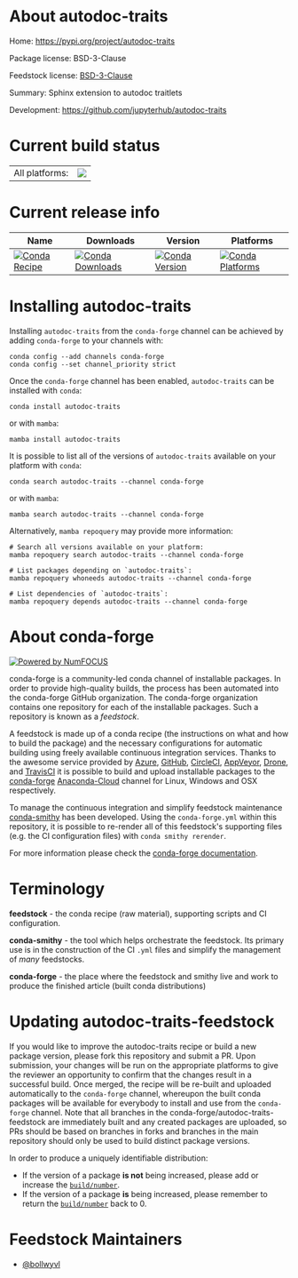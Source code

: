 About autodoc-traits
====================

Home: https://pypi.org/project/autodoc-traits

Package license: BSD-3-Clause

Feedstock license: [BSD-3-Clause](https://github.com/conda-forge/autodoc-traits-feedstock/blob/main/LICENSE.txt)

Summary: Sphinx extension to autodoc traitlets

Development: https://github.com/jupyterhub/autodoc-traits

Current build status
====================


<table><tr><td>All platforms:</td>
    <td>
      <a href="https://dev.azure.com/conda-forge/feedstock-builds/_build/latest?definitionId=18679&branchName=main">
        <img src="https://dev.azure.com/conda-forge/feedstock-builds/_apis/build/status/autodoc-traits-feedstock?branchName=main">
      </a>
    </td>
  </tr>
</table>

Current release info
====================

| Name | Downloads | Version | Platforms |
| --- | --- | --- | --- |
| [![Conda Recipe](https://img.shields.io/badge/recipe-autodoc--traits-green.svg)](https://anaconda.org/conda-forge/autodoc-traits) | [![Conda Downloads](https://img.shields.io/conda/dn/conda-forge/autodoc-traits.svg)](https://anaconda.org/conda-forge/autodoc-traits) | [![Conda Version](https://img.shields.io/conda/vn/conda-forge/autodoc-traits.svg)](https://anaconda.org/conda-forge/autodoc-traits) | [![Conda Platforms](https://img.shields.io/conda/pn/conda-forge/autodoc-traits.svg)](https://anaconda.org/conda-forge/autodoc-traits) |

Installing autodoc-traits
=========================

Installing `autodoc-traits` from the `conda-forge` channel can be achieved by adding `conda-forge` to your channels with:

```
conda config --add channels conda-forge
conda config --set channel_priority strict
```

Once the `conda-forge` channel has been enabled, `autodoc-traits` can be installed with `conda`:

```
conda install autodoc-traits
```

or with `mamba`:

```
mamba install autodoc-traits
```

It is possible to list all of the versions of `autodoc-traits` available on your platform with `conda`:

```
conda search autodoc-traits --channel conda-forge
```

or with `mamba`:

```
mamba search autodoc-traits --channel conda-forge
```

Alternatively, `mamba repoquery` may provide more information:

```
# Search all versions available on your platform:
mamba repoquery search autodoc-traits --channel conda-forge

# List packages depending on `autodoc-traits`:
mamba repoquery whoneeds autodoc-traits --channel conda-forge

# List dependencies of `autodoc-traits`:
mamba repoquery depends autodoc-traits --channel conda-forge
```


About conda-forge
=================

[![Powered by
NumFOCUS](https://img.shields.io/badge/powered%20by-NumFOCUS-orange.svg?style=flat&colorA=E1523D&colorB=007D8A)](https://numfocus.org)

conda-forge is a community-led conda channel of installable packages.
In order to provide high-quality builds, the process has been automated into the
conda-forge GitHub organization. The conda-forge organization contains one repository
for each of the installable packages. Such a repository is known as a *feedstock*.

A feedstock is made up of a conda recipe (the instructions on what and how to build
the package) and the necessary configurations for automatic building using freely
available continuous integration services. Thanks to the awesome service provided by
[Azure](https://azure.microsoft.com/en-us/services/devops/), [GitHub](https://github.com/),
[CircleCI](https://circleci.com/), [AppVeyor](https://www.appveyor.com/),
[Drone](https://cloud.drone.io/welcome), and [TravisCI](https://travis-ci.com/)
it is possible to build and upload installable packages to the
[conda-forge](https://anaconda.org/conda-forge) [Anaconda-Cloud](https://anaconda.org/)
channel for Linux, Windows and OSX respectively.

To manage the continuous integration and simplify feedstock maintenance
[conda-smithy](https://github.com/conda-forge/conda-smithy) has been developed.
Using the ``conda-forge.yml`` within this repository, it is possible to re-render all of
this feedstock's supporting files (e.g. the CI configuration files) with ``conda smithy rerender``.

For more information please check the [conda-forge documentation](https://conda-forge.org/docs/).

Terminology
===========

**feedstock** - the conda recipe (raw material), supporting scripts and CI configuration.

**conda-smithy** - the tool which helps orchestrate the feedstock.
                   Its primary use is in the construction of the CI ``.yml`` files
                   and simplify the management of *many* feedstocks.

**conda-forge** - the place where the feedstock and smithy live and work to
                  produce the finished article (built conda distributions)


Updating autodoc-traits-feedstock
=================================

If you would like to improve the autodoc-traits recipe or build a new
package version, please fork this repository and submit a PR. Upon submission,
your changes will be run on the appropriate platforms to give the reviewer an
opportunity to confirm that the changes result in a successful build. Once
merged, the recipe will be re-built and uploaded automatically to the
`conda-forge` channel, whereupon the built conda packages will be available for
everybody to install and use from the `conda-forge` channel.
Note that all branches in the conda-forge/autodoc-traits-feedstock are
immediately built and any created packages are uploaded, so PRs should be based
on branches in forks and branches in the main repository should only be used to
build distinct package versions.

In order to produce a uniquely identifiable distribution:
 * If the version of a package **is not** being increased, please add or increase
   the [``build/number``](https://docs.conda.io/projects/conda-build/en/latest/resources/define-metadata.html#build-number-and-string).
 * If the version of a package **is** being increased, please remember to return
   the [``build/number``](https://docs.conda.io/projects/conda-build/en/latest/resources/define-metadata.html#build-number-and-string)
   back to 0.

Feedstock Maintainers
=====================

* [@bollwyvl](https://github.com/bollwyvl/)

